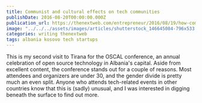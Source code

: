 ```yaml
---
title: Communist and cultural effects on tech communities
publishDate: 2016-08-20T00:00:00.000Z
publication_url: https://thenextweb.com/entrepreneur/2016/08/19/how-communism-still-affects-some-tech-spaces
image: "../../../assets/images/articles/shutterstock_146645084-796x533.jpg"
categories: writing thenextweb
tags: albania kosovo tech startups
---
```


This is my second visit to Tirana for the OSCAL conference, an annual celebration of open source technology in Albania's capital. Aside from excellent content, the conference stands out for a couple of reasons. Most attendees and organizers are under 30, and the gender divide is pretty much an even split. Anyone who attends tech-related events in other countries know that this is (sadly) unusual, and I was interested in digging beneath the surface to find out more.
